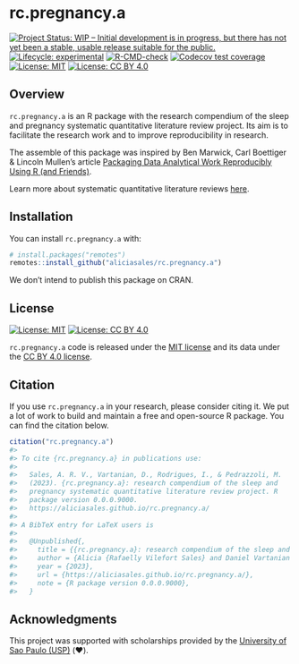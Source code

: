 
<!-- README.md is generated from README.Rmd. Please edit that file -->

# rc.pregnancy.a

<!-- badges: start -->

[![Project Status: WIP – Initial development is in progress, but there
has not yet been a stable, usable release suitable for the
public.](https://www.repostatus.org/badges/latest/wip.svg)](https://www.repostatus.org/#wip)
[![Lifecycle:
experimental](https://img.shields.io/badge/lifecycle-experimental-orange.svg)](https://lifecycle.r-lib.org/articles/stages.html#experimental)
[![R-CMD-check](https://github.com/aliciasales/rc.pregnancy.a/workflows/R-CMD-check/badge.svg)](https://github.com/aliciasales/rc.pregnancy.a/actions)
[![Codecov test
coverage](https://codecov.io/gh/aliciasales/rc.pregnancy.a/branch/main/graph/badge.svg)](https://app.codecov.io/gh/aliciasales/rc.pregnancy.a?branch=main)
[![License:
MIT](https://img.shields.io/badge/license-MIT-green)](https://choosealicense.com/licenses/mit/)
[![License: CC BY
4.0](https://img.shields.io/badge/License-CC%20BY%204.0-lightgrey.svg)](https://creativecommons.org/licenses/by/4.0/)
<!-- badges: end -->

## Overview

`rc.pregnancy.a` is an R package with the research compendium of the
sleep and pregnancy systematic quantitative literature review project.
Its aim is to facilitate the research work and to improve
reproducibility in research.

The assemble of this package was inspired by Ben Marwick, Carl Boettiger
& Lincoln Mullen’s article [Packaging Data Analytical Work Reproducibly
Using R (and Friends)](https://doi.org/10.1080/00031305.2017.1375986).

Learn more about systematic quantitative literature reviews
[here](https://www.griffith.edu.au/griffith-sciences/school-environment-science/research/systematic-quantitative-literature-review).

## Installation

You can install `rc.pregnancy.a` with:

``` r
# install.packages("remotes")
remotes::install_github("aliciasales/rc.pregnancy.a")
```

We don’t intend to publish this package on CRAN.

## License

[![License:
MIT](https://img.shields.io/badge/license-MIT-green)](https://opensource.org/license/mit/)
[![License: CC BY
4.0](https://img.shields.io/badge/License-CC%20BY%204.0-lightgrey.svg)](https://creativecommons.org/licenses/by/4.0/)

`rc.pregnancy.a` code is released under the [MIT
license](https://opensource.org/license/mit/) and its data under the [CC
BY 4.0 license](https://creativecommons.org/licenses/by/4.0/).

## Citation

If you use `rc.pregnancy.a` in your research, please consider citing it.
We put a lot of work to build and maintain a free and open-source R
package. You can find the citation below.

``` r
citation("rc.pregnancy.a")
#> 
#> To cite {rc.pregnancy.a} in publications use:
#> 
#>   Sales, A. R. V., Vartanian, D., Rodrigues, I., & Pedrazzoli, M.
#>   (2023). {rc.pregnancy.a}: research compendium of the sleep and
#>   pregnancy systematic quantitative literature review project. R
#>   package version 0.0.0.9000.
#>   https://aliciasales.github.io/rc.pregnancy.a/
#> 
#> A BibTeX entry for LaTeX users is
#> 
#>   @Unpublished{,
#>     title = {{rc.pregnancy.a}: research compendium of the sleep and pregnancy systematic quantitative literature review project},
#>     author = {Alicia {Rafaelly Vilefort Sales} and Daniel Vartanian and Isadora Rodrigues and Mario Pedrazzoli},
#>     year = {2023},
#>     url = {https://aliciasales.github.io/rc.pregnancy.a/},
#>     note = {R package version 0.0.0.9000},
#>   }
```

## Acknowledgments

This project was supported with scholarships provided by the [University
of Sao Paulo (USP)](http://usp.br/) (❤️).
